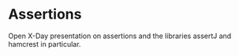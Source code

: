 # Assertions 
Open X-Day presentation on assertions and the libraries assertJ and hamcrest in particular.

